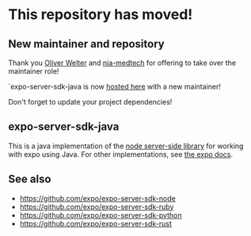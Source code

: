 # This repository has moved!

## New maintainer and repository

Thank you [Oliver Welter](mailto:oliver.welter@nia-medtech.com) and [nia-medtech](https://nia-medtech.com) for offering to take over the maintainer role!

`expo-server-sdk-java is now [hosted here](https://github.com/nia-medtech/expo-server-sdk-java) with a new maintainer!


Don't forget to update your project dependencies!






## expo-server-sdk-java
This is a java implementation of the [node server-side library](https://github.com/expo/expo-server-sdk-node) for working with expo using Java.
For other implementations, see [the expo docs](https://docs.expo.io/versions/latest/guides/push-notifications/#2-call-expos-push-api-with-the).

## See also
  * https://github.com/expo/expo-server-sdk-node
  * https://github.com/expo/expo-server-sdk-ruby
  * https://github.com/expo/expo-server-sdk-python
  * https://github.com/expo/expo-server-sdk-rust
